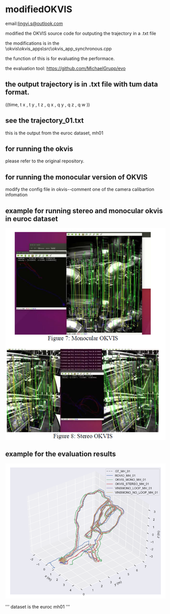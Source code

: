 # modifiedOKVIS

email:lingyi.s@outlook.com

modified the OKVIS source code for outputing the trajectory in a .txt file

the modifications is in the \okvis\okvis_apps\src\okvis_app_synchronous.cpp

the function of this is for evaluating the performace.

the evaluation tool: https://github.com/MichaelGrupp/evo

## the output trajectory is in .txt file with tum data format.

((time, t x , t y , t z , q x , q y , q z , q w ))

## see the trajectory_01.txt

this is the output from the euroc dataset, mh01

## for running the okvis

please refer to the original repository.

## for running the monocular version of OKVIS

modify the config file in okvis--comment one of the camera calibartion infomation

## example for running stereo and monocular okvis in euroc dataset

![image](https://github.com/SidSong01/modifiedOKVIS/blob/master/example.png)

## example for the evaluation results
![image2](https://github.com/SidSong01/modifiedOKVIS/blob/master/MH_01.png)

'''
dataset is the euroc mh01
'''
